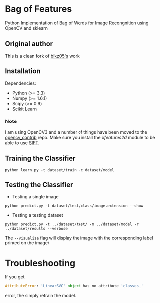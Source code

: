 # Bag of Features

Python Implementation of Bag of Words for Image Recongnition using OpenCV and sklearn

## Original author
This is a clean fork of [bikz05's](https://github.com/bikz05/bag-of-words) work.

## Installation

Dependencies:
* Python (>= 3.3)
* Numpy (>= 1.6.1)
* Scipy (>= 0.9)
* Scikit Learn

### Note
I am using OpenCV3 and a number of things have been moved to the [opencv_contrib](https://github.com/Itseez/opencv_contrib/) repo.
Make sure you install the _xfeatures2d_ module to be able to use [SIFT](http://docs.opencv.org/3.1.0/da/df5/tutorial_py_sift_intro.html#gsc.tab=0).

## Training the Classifier
```
python learn.py -t dataset/train -c dataset/model
```
## Testing the Classifier
* Testing a single image
```
python predict.py -t dataset/test/class/image.extension --show
```

* Testing a testing dataset
```
python predict.py -t ../dataset/test/ -m ../dataset/model -r ../dataset/results --verbose

```
The `--visualize` flag will display the image with the corresponding label printed on the image/

# Troubleshooting

If you get

```python
AttributeError: 'LinearSVC' object has no attribute 'classes_'
```

error, the simply retrain the model.
